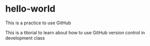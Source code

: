 # hello-world
This is a practice to use GitHub


This is a titorial to learn about how to use GitHub version control in development class
